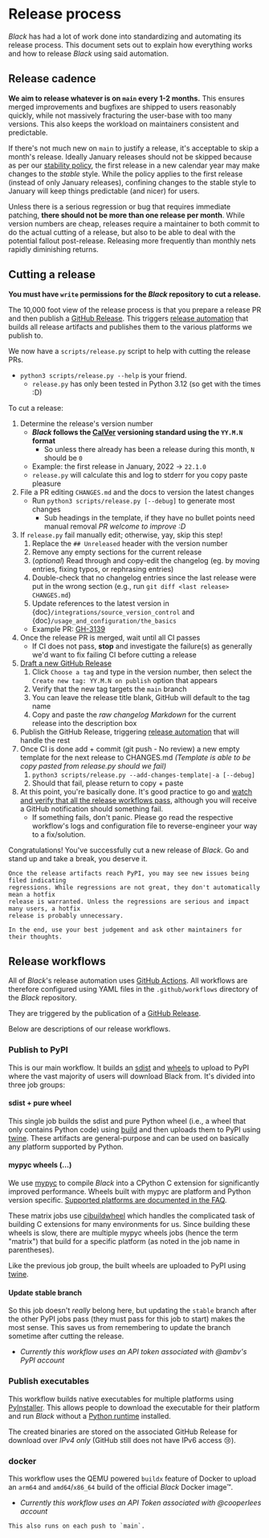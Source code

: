 # Release process

_Black_ has had a lot of work done into standardizing and automating its release
process. This document sets out to explain how everything works and how to release
_Black_ using said automation.

## Release cadence

**We aim to release whatever is on `main` every 1-2 months.** This ensures merged
improvements and bugfixes are shipped to users reasonably quickly, while not massively
fracturing the user-base with too many versions. This also keeps the workload on
maintainers consistent and predictable.

If there's not much new on `main` to justify a release, it's acceptable to skip a
month's release. Ideally January releases should not be skipped because as per our
[stability policy](labels/stability-policy), the first release in a new calendar year
may make changes to the _stable_ style. While the policy applies to the first release
(instead of only January releases), confining changes to the stable style to January
will keep things predictable (and nicer) for users.

Unless there is a serious regression or bug that requires immediate patching, **there
should not be more than one release per month**. While version numbers are cheap,
releases require a maintainer to both commit to do the actual cutting of a release, but
also to be able to deal with the potential fallout post-release. Releasing more
frequently than monthly nets rapidly diminishing returns.

## Cutting a release

**You must have `write` permissions for the _Black_ repository to cut a release.**

The 10,000 foot view of the release process is that you prepare a release PR and then
publish a [GitHub Release]. This triggers [release automation](#release-workflows) that
builds all release artifacts and publishes them to the various platforms we publish to.

We now have a `scripts/release.py` script to help with cutting the release PRs.

- `python3 scripts/release.py --help` is your friend.
  - `release.py` has only been tested in Python 3.12 (so get with the times :D)

To cut a release:

1. Determine the release's version number
   - **_Black_ follows the [CalVer] versioning standard using the `YY.M.N` format**
     - So unless there already has been a release during this month, `N` should be `0`
   - Example: the first release in January, 2022 → `22.1.0`
   - `release.py` will calculate this and log to stderr for you copy paste pleasure
1. File a PR editing `CHANGES.md` and the docs to version the latest changes
   - Run `python3 scripts/release.py [--debug]` to generate most changes
     - Sub headings in the template, if they have no bullet points need manual removal
       _PR welcome to improve :D_
1. If `release.py` fail manually edit; otherwise, yay, skip this step!
   1. Replace the `## Unreleased` header with the version number
   1. Remove any empty sections for the current release
   1. (_optional_) Read through and copy-edit the changelog (eg. by moving entries,
      fixing typos, or rephrasing entries)
   1. Double-check that no changelog entries since the last release were put in the
      wrong section (e.g., run `git diff <last release> CHANGES.md`)
   1. Update references to the latest version in
      {doc}`/integrations/source_version_control` and
      {doc}`/usage_and_configuration/the_basics`
   - Example PR: [GH-3139]
1. Once the release PR is merged, wait until all CI passes
   - If CI does not pass, **stop** and investigate the failure(s) as generally we'd want
     to fix failing CI before cutting a release
1. [Draft a new GitHub Release][new-release]
   1. Click `Choose a tag` and type in the version number, then select the
      `Create new tag: YY.M.N on publish` option that appears
   1. Verify that the new tag targets the `main` branch
   1. You can leave the release title blank, GitHub will default to the tag name
   1. Copy and paste the _raw changelog Markdown_ for the current release into the
      description box
1. Publish the GitHub Release, triggering [release automation](#release-workflows) that
   will handle the rest
1. Once CI is done add + commit (git push - No review) a new empty template for the next
   release to CHANGES.md _(Template is able to be copy pasted from release.py should we
   fail)_
   1. `python3 scripts/release.py --add-changes-template|-a [--debug]`
   1. Should that fail, please return to copy + paste
1. At this point, you're basically done. It's good practice to go and [watch and verify
   that all the release workflows pass][black-actions], although you will receive a
   GitHub notification should something fail.
   - If something fails, don't panic. Please go read the respective workflow's logs and
     configuration file to reverse-engineer your way to a fix/solution.

Congratulations! You've successfully cut a new release of _Black_. Go and stand up and
take a break, you deserve it.

```{important}
Once the release artifacts reach PyPI, you may see new issues being filed indicating
regressions. While regressions are not great, they don't automatically mean a hotfix
release is warranted. Unless the regressions are serious and impact many users, a hotfix
release is probably unnecessary.

In the end, use your best judgement and ask other maintainers for their thoughts.
```

## Release workflows

All of _Black_'s release automation uses [GitHub Actions]. All workflows are therefore
configured using YAML files in the `.github/workflows` directory of the _Black_
repository.

They are triggered by the publication of a [GitHub Release].

Below are descriptions of our release workflows.

### Publish to PyPI

This is our main workflow. It builds an [sdist] and [wheels] to upload to PyPI where the
vast majority of users will download Black from. It's divided into three job groups:

#### sdist + pure wheel

This single job builds the sdist and pure Python wheel (i.e., a wheel that only contains
Python code) using [build] and then uploads them to PyPI using [twine]. These artifacts
are general-purpose and can be used on basically any platform supported by Python.

#### mypyc wheels (…)

We use [mypyc] to compile _Black_ into a CPython C extension for significantly improved
performance. Wheels built with mypyc are platform and Python version specific.
[Supported platforms are documented in the FAQ](labels/mypyc-support).

These matrix jobs use [cibuildwheel] which handles the complicated task of building C
extensions for many environments for us. Since building these wheels is slow, there are
multiple mypyc wheels jobs (hence the term "matrix") that build for a specific platform
(as noted in the job name in parentheses).

Like the previous job group, the built wheels are uploaded to PyPI using [twine].

#### Update stable branch

So this job doesn't _really_ belong here, but updating the `stable` branch after the
other PyPI jobs pass (they must pass for this job to start) makes the most sense. This
saves us from remembering to update the branch sometime after cutting the release.

- _Currently this workflow uses an API token associated with @ambv's PyPI account_

### Publish executables

This workflow builds native executables for multiple platforms using [PyInstaller]. This
allows people to download the executable for their platform and run _Black_ without a
[Python runtime](https://wiki.python.org/moin/PythonImplementations) installed.

The created binaries are stored on the associated GitHub Release for download over _IPv4
only_ (GitHub still does not have IPv6 access 😢).

### docker

This workflow uses the QEMU powered `buildx` feature of Docker to upload an `arm64` and
`amd64`/`x86_64` build of the official _Black_ Docker image™.

- _Currently this workflow uses an API Token associated with @cooperlees account_

```{note}
This also runs on each push to `main`.
```

[black-actions]: https://github.com/psf/black/actions
[build]: https://pypa-build.readthedocs.io/
[calver]: https://calver.org
[cibuildwheel]: https://cibuildwheel.readthedocs.io/
[gh-3139]: https://github.com/psf/black/pull/3139
[github actions]: https://github.com/features/actions
[github release]: https://github.com/psf/black/releases
[new-release]: https://github.com/psf/black/releases/new
[mypyc]: https://mypyc.readthedocs.io/
[mypyc-platform-support]:
  /faq.html#what-is-compiled-yes-no-all-about-in-the-version-output
[pyinstaller]: https://www.pyinstaller.org/
[sdist]:
  https://packaging.python.org/en/latest/glossary/#term-Source-Distribution-or-sdist
[twine]: https://github.com/features/actions
[wheels]: https://packaging.python.org/en/latest/glossary/#term-Wheel
                                            